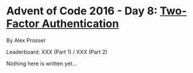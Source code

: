 # Advent of Code 2016 - Day 8: [Two-Factor Authentication](https://adventofcode.com/2016/day/8)
By Alex Prosser

Leaderboard: XXX (Part 1) / XXX (Part 2)

Nothing here is written yet...